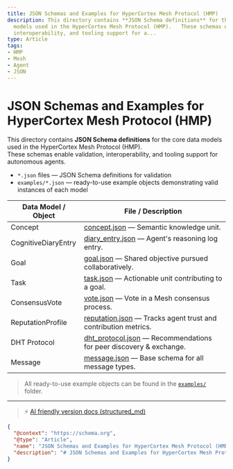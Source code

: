 ```yaml
---
title: JSON Schemas and Examples for HyperCortex Mesh Protocol (HMP)
description: This directory contains **JSON Schema definitions** for the core data
  models used in the HyperCortex Mesh Protocol (HMP).   These schemas enable validation,
  interoperability, and tooling support for a...
type: Article
tags:
- HMP
- Mesh
- Agent
- JSON
---
```


# JSON Schemas and Examples for HyperCortex Mesh Protocol (HMP)

This directory contains **JSON Schema definitions** for the core data models used in the HyperCortex Mesh Protocol (HMP).  
These schemas enable validation, interoperability, and tooling support for autonomous agents.

- `*.json` files — JSON Schema definitions for validation  
- `examples/*.json` — ready-to-use example objects demonstrating valid instances of each model  

| Data Model / Object        | File / Description                                                                 |
|----------------------------|-----------------------------------------------------------------------------------|
| Concept                    | [concept.json](concept.json) — Semantic knowledge unit. |
| CognitiveDiaryEntry        | [diary_entry.json](diary_entry.json) — Agent's reasoning log entry. |
| Goal                       | [goal.json](goal.json) — Shared objective pursued collaboratively. |
| Task                       | [task.json](task.json) — Actionable unit contributing to a goal. |
| ConsensusVote              | [vote.json](vote.json) — Vote in a Mesh consensus process. |
| ReputationProfile          | [reputation.json](reputation.json) — Tracks agent trust and contribution metrics. |
| DHT Protocol               | [dht_protocol.json](dht_protocol.json) — Recommendations for peer discovery & exchange. |
| Message                     | [message.json](message.json) — Base schema for all message types. |

> All ready-to-use example objects can be found in the [`examples/`](examples/) folder.

---
> ⚡ [AI friendly version docs (structured_md)](../../index.md)


```json
{
  "@context": "https://schema.org",
  "@type": "Article",
  "name": "JSON Schemas and Examples for HyperCortex Mesh Protocol (HMP)",
  "description": "# JSON Schemas and Examples for HyperCortex Mesh Protocol (HMP)  This directory contains **JSON Sche..."
}
```
